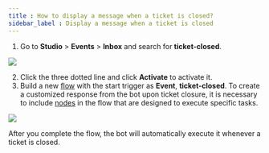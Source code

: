 ```yaml
---
title : How to display a message when a ticket is closed?
sidebar_label : Display a message when a ticket is closed
---
```


1. Go to **Studio** > **Events** > **Inbox** and search for **ticket-closed**.

![](https://i.imgur.com/qZYPSZ2.png)


2. Click the three dotted line and click **Activate** to activate it.
3. Build a new [flow](https://docs.yellow.ai/docs/platform_concepts/studio/build/Flows/journeys) with the start trigger as **Event**, **ticket-closed**. To create a customized response from the bot upon ticket closure, it is necessary to include [nodes](https://docs.yellow.ai/docs/platform_concepts/studio/build/nodes) in the flow that are designed to execute specific tasks.

![](https://i.imgur.com/5J4tjm4.png)


After you complete the flow, the bot will automatically execute it whenever a ticket is closed.


